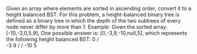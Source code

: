 Given an array where elements are sorted in ascending order, convert it to a height balanced BST.
For this problem, a height-balanced binary tree is defined as a binary tree in which the depth of the two subtrees of every node never differ by more than 1.
Example:
Given the sorted array: [-10,-3,0,5,9],
One possible answer is: [0,-3,9,-10,null,5], which represents the following height balanced BST:
0
/ \
-3 9
/ /
-10 5